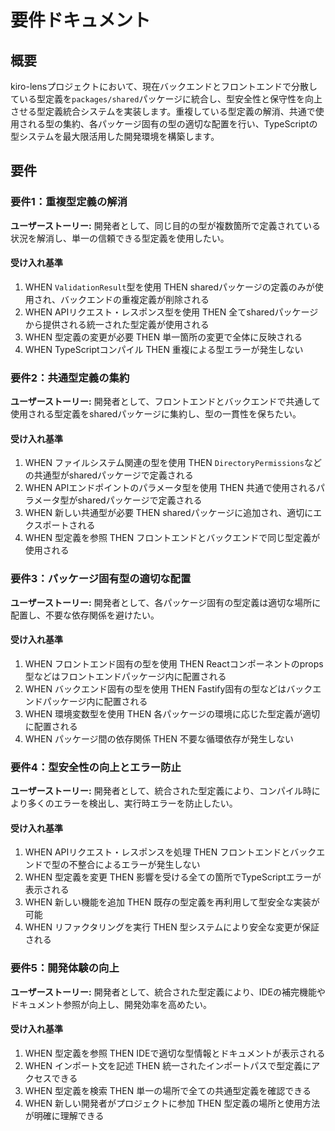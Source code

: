 # 要件ドキュメント

## 概要

kiro-lensプロジェクトにおいて、現在バックエンドとフロントエンドで分散している型定義を`packages/shared`パッケージに統合し、型安全性と保守性を向上させる型定義統合システムを実装します。重複している型定義の解消、共通で使用される型の集約、各パッケージ固有の型の適切な配置を行い、TypeScriptの型システムを最大限活用した開発環境を構築します。

## 要件

### 要件1：重複型定義の解消

**ユーザーストーリー:** 開発者として、同じ目的の型が複数箇所で定義されている状況を解消し、単一の信頼できる型定義を使用したい。

#### 受け入れ基準

1. WHEN `ValidationResult`型を使用 THEN sharedパッケージの定義のみが使用され、バックエンドの重複定義が削除される
2. WHEN APIリクエスト・レスポンス型を使用 THEN 全てsharedパッケージから提供される統一された型定義が使用される
3. WHEN 型定義の変更が必要 THEN 単一箇所の変更で全体に反映される
4. WHEN TypeScriptコンパイル THEN 重複による型エラーが発生しない

### 要件2：共通型定義の集約

**ユーザーストーリー:** 開発者として、フロントエンドとバックエンドで共通して使用される型定義をsharedパッケージに集約し、型の一貫性を保ちたい。

#### 受け入れ基準

1. WHEN ファイルシステム関連の型を使用 THEN `DirectoryPermissions`などの共通型がsharedパッケージで定義される
2. WHEN APIエンドポイントのパラメータ型を使用 THEN 共通で使用されるパラメータ型がsharedパッケージで定義される
3. WHEN 新しい共通型が必要 THEN sharedパッケージに追加され、適切にエクスポートされる
4. WHEN 型定義を参照 THEN フロントエンドとバックエンドで同じ型定義が使用される

### 要件3：パッケージ固有型の適切な配置

**ユーザーストーリー:** 開発者として、各パッケージ固有の型定義は適切な場所に配置し、不要な依存関係を避けたい。

#### 受け入れ基準

1. WHEN フロントエンド固有の型を使用 THEN Reactコンポーネントのprops型などはフロントエンドパッケージ内に配置される
2. WHEN バックエンド固有の型を使用 THEN Fastify固有の型などはバックエンドパッケージ内に配置される
3. WHEN 環境変数型を使用 THEN 各パッケージの環境に応じた型定義が適切に配置される
4. WHEN パッケージ間の依存関係 THEN 不要な循環依存が発生しない

### 要件4：型安全性の向上とエラー防止

**ユーザーストーリー:** 開発者として、統合された型定義により、コンパイル時により多くのエラーを検出し、実行時エラーを防止したい。

#### 受け入れ基準

1. WHEN APIリクエスト・レスポンスを処理 THEN フロントエンドとバックエンドで型の不整合によるエラーが発生しない
2. WHEN 型定義を変更 THEN 影響を受ける全ての箇所でTypeScriptエラーが表示される
3. WHEN 新しい機能を追加 THEN 既存の型定義を再利用して型安全な実装が可能
4. WHEN リファクタリングを実行 THEN 型システムにより安全な変更が保証される

### 要件5：開発体験の向上

**ユーザーストーリー:** 開発者として、統合された型定義により、IDEの補完機能やドキュメント参照が向上し、開発効率を高めたい。

#### 受け入れ基準

1. WHEN 型定義を参照 THEN IDEで適切な型情報とドキュメントが表示される
2. WHEN インポート文を記述 THEN 統一されたインポートパスで型定義にアクセスできる
3. WHEN 型定義を検索 THEN 単一の場所で全ての共通型定義を確認できる
4. WHEN 新しい開発者がプロジェクトに参加 THEN 型定義の場所と使用方法が明確に理解できる
